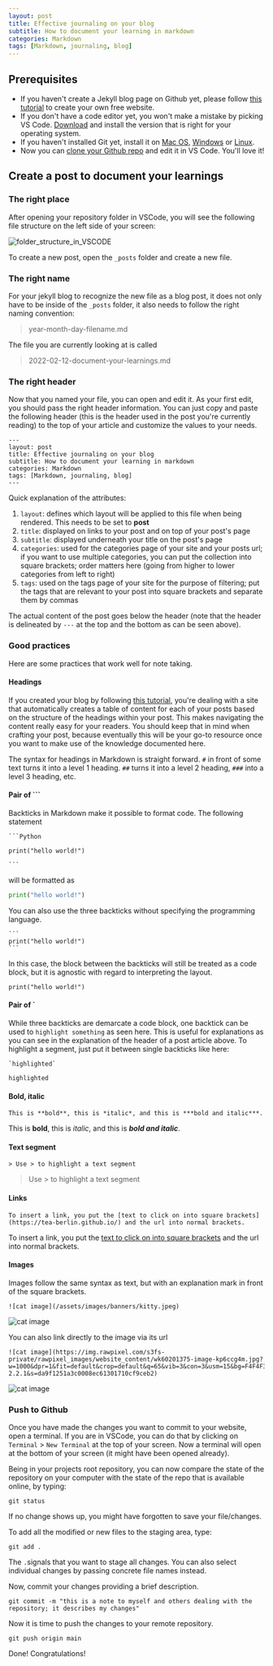 ```yaml
---
layout: post
title: Effective journaling on your blog
subtitle: How to document your learning in markdown
categories: Markdown
tags: [Markdown, journaling, blog]
---
```


## Prerequisites

- If you haven't create a Jekyll blog page on Github yet, please follow [this tutorial](https://dev.to/teaberlin/build-an-awesome-website-for-free-59ho) to create your own free website.
- If you don't have a code editor yet, you won't make a mistake by picking VS Code. [Download](https://code.visualstudio.com/download) and install the version that is right for your operating system.
- If you haven't installed Git yet, install it on [Mac OS](https://www.atlassian.com/git/tutorials/install-git#mac-os-x), [Windows](https://www.atlassian.com/git/tutorials/install-git#windows) or [Linux](https://www.atlassian.com/git/tutorials/install-git#linux).
- Now you can [clone your Github repo](https://code.visualstudio.com/docs/editor/github) and edit it in VS Code. You'll love it!

## Create a post to document your learnings
### The right place

After opening your repository folder in VSCode, you will see the following file structure on the left side of your screen:

![folder_structure_in_VSCODE](/assets/images/post_images/document_your_learnings/folder_structure_in_VSCODE.png)

To create a new post, open the `_posts` folder and create a new file. 

### The right name

For your jekyll blog to recognize the new file as a blog post, it does not only have to be inside of the `_posts` folder, it also needs to follow the right naming convention:

> year-month-day-filename.md

The file you are currently looking at is called

> 2022-02-12-document-your-learnings.md

### The right header

Now that you named your file, you can open and edit it. As your first edit, you should pass the right header information. You can just copy and paste the following header (this is the header used in the post you're currently reading) to the top of your article and customize the values to your needs.

```
---
layout: post
title: Effective journaling on your blog
subtitle: How to document your learning in markdown
categories: Markdown
tags: [Markdown, journaling, blog]
---
```

Quick explanation of the attributes:

1. `layout`: defines which layout will be applied to this file when being rendered. This needs to be set to **post**
2. `title`: displayed on links to your post and on top of your post's page
3. `subtitle`: displayed underneath your title on the post's page
4. `categories`: used for the categories page of your site and your posts url; if you want to use multiple categories, you can put the collection into square brackets; order matters here (going from higher to lower categories from left to right)
5. `tags`: used on the tags page of your site for the purpose of filtering; put the tags that are relevant to your post into square brackets and separate them by commas

The actual content of the post goes below the header (note that the header is delineated by `---` at the top and the bottom as can be seen above).

### Good practices

Here are some practices that work well for note taking.

#### Headings

If you created your blog by following [this tutorial](https://dev.to/teaberlin/build-an-awesome-website-for-free-59ho), you're dealing with a site that automatically creates a table of content for each of your posts based on the structure of the headings within your post. This makes navigating the content really easy for your readers. You should keep that in mind when crafting your post, because eventually this will be your go-to resource once you want to make use of the knowledge documented here.

The syntax for headings in Markdown is straight forward. `#` in front of some text turns it into a level 1 heading. `##` turns it into a level 2 heading, `###` into a level 3 heading, etc.

#### Pair of ```

Backticks in Markdown make it possible to format code. The following statement

~~~
```Python

print("hello world!")

```
~~~

will be formatted as


```Python
print("hello world!")
```

You can also use the three backticks without specifying the programming language.

~~~
```
print("hello world!")
```
~~~

In this case, the block between the backticks will still be treated as a code block, but it is agnostic with regard to interpreting the layout.

```
print("hello world!")
```

#### Pair of `

While three backticks are demarcate a code block, one backtick can be used to `highlight something` as seen here. This is useful for explanations as you can see in the explanation of the header of a post article above. To highlight a segment, just put it between single backticks like here:

~~~
`highlighted`
~~~

`highlighted`


#### Bold, italic

```
This is **bold**, this is *italic*, and this is ***bold and italic***.
```

This is **bold**, this is *italic*, and this is ***bold and italic***.

#### Text segment

```
> Use > to highlight a text segment
```

> Use > to highlight a text segment

#### Links

```
To insert a link, you put the [text to click on into square brackets](https://tea-berlin.github.io/) and the url into normal brackets. 
```

To insert a link, you put the [text to click on into square brackets](https://tea-berlin.github.io/) and the url into normal brackets. 

#### Images

Images follow the same syntax as text, but with an explanation mark in front of the square brackets.

```
![cat image](/assets/images/banners/kitty.jpeg)
```

![cat image](/assets/images/banners/kitty.jpeg)

You can also link directly to the image via its url

```
![cat image](https://img.rawpixel.com/s3fs-private/rawpixel_images/website_content/wk60201375-image-kp6ccg4m.jpg?w=1000&dpr=1&fit=default&crop=default&q=65&vib=3&con=3&usm=15&bg=F4F4F3&auto=format&ixlib=js-2.2.1&s=da9f1251a3c0008ec61301710cf9ceb2)
```

![cat image](https://img.rawpixel.com/s3fs-private/rawpixel_images/website_content/wk60201375-image-kp6ccg4m.jpg?w=1000&dpr=1&fit=default&crop=default&q=65&vib=3&con=3&usm=15&bg=F4F4F3&auto=format&ixlib=js-2.2.1&s=da9f1251a3c0008ec61301710cf9ceb2)

### Push to Github

Once you have made the changes you want to commit to your website, open a terminal. If you are in VSCode, you can do that by clicking on `Terminal` > `New Terminal` at the top of your screen. Now a terminal will open at the bottom of your screen (it might have been opened already). 

Being in your projects root repository, you can now compare the state of the repository on your computer with the state of the repo that is available online, by typing:

```
git status
```

If no change shows up, you might have forgotten to save your file/changes.

To add all the modified or new files to the staging area, type:

```
git add .
```

The `.`signals that you want to stage all changes. You can also select individual changes by passing concrete file names instead.

Now, commit your changes providing a brief description. 

```
git commit -m "this is a note to myself and others dealing with the repository; it describes my changes"
```

Now it is time to push the changes to your remote repository. 

```
git push origin main
```

Done! Congratulations!


